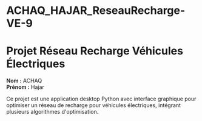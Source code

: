 # ACHAQ_HAJAR_ReseauRecharge-VE-9
# Projet Réseau Recharge Véhicules Électriques

**Nom :** ACHAQ  
**Prénom :** Hajar

Ce projet est une application desktop Python avec interface graphique pour optimiser un réseau de recharge pour véhicules électriques, intégrant plusieurs algorithmes d'optimisation.

